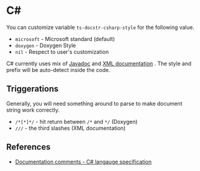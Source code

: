 # C# #

You can customize variable `ts-docstr-csharp-style` for the following value.

* `microsoft` - Microsoft standard (default)
* `doxygen` - Doxygen Style
* `nil` - Respect to user's customization

C# currently uses mix of [Javadoc](https://en.wikipedia.org/wiki/Javadoc) and
[XML documentation](https://docs.microsoft.com/en-us/dotnet/csharp/programming-guide/xmldoc/)
. The style and prefix will be auto-detect inside the code.

## Triggerations

Generally, you will need something around to parse to make document string work
correctly.

* `/*[*]*/` - hit return between `/*` and `*/` (Doxygen)
* `///` - the third slashes (XML documentation)

## References

* [Documentation comments - C# langauge specification](https://docs.microsoft.com/en-us/dotnet/csharp/language-reference/language-specification/documentation-comments)
